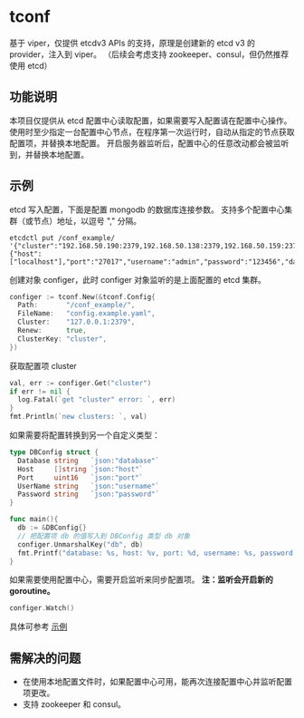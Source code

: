 # tconf #

基于 viper，仅提供 etcdv3 APIs 的支持，原理是创建新的 etcd v3 的 provider，注入到 viper。
（后续会考虑支持 zookeeper、consul，但仍然推荐使用 etcd）

## 功能说明 ##

本项目仅提供从 etcd 配置中心读取配置，如果需要写入配置请在配置中心操作。
使用时至少指定一台配置中心节点，在程序第一次运行时，自动从指定的节点获取配置项，并替换本地配置。
开启服务器监听后，配置中心的任意改动都会被监听到，并替换本地配置。

## 示例 ##

etcd 写入配置，下面是配置 mongodb 的数据库连接参数。
支持多个配置中心集群（或节点）地址，以逗号 "," 分隔。

```console
etcdctl put /conf_example/ '{"cluster":"192.168.50.190:2379,192.168.50.138:2379,192.168.50.159:2379","db":{"host":["localhost"],"port":"27017","username":"admin","password":"123456","database":"ecs"}}'
```

创建对象 configer，此时 configer 对象监听的是上面配置的 etcd 集群。

```go
configer := tconf.New(&tconf.Config{
  Path:       "/conf_example/",
  FileName:   "config.example.yaml",
  Cluster:    "127.0.0.1:2379",
  Renew:      true,
  ClusterKey: "cluster",
})
```

获取配置项 cluster

```go
val, err := configer.Get("cluster")
if err != nil {
  log.Fatal(`get "cluster" error: `, err)
}
fmt.Println(`new clusters: `, val)
```

如果需要将配置转换到另一个自定义类型：

```go
type DBConfig struct {
  Database string   `json:"database"`
  Host     []string `json:"host"`
  Port     uint16   `json:"port"`
  UserName string   `json:"username"`
  Password string   `json:"password"`
}

func main(){
  db := &DBConfig{}
  // 把配置项 db 的值写入到 DBConfig 类型 db 对象
  configer.UnmarshalKey("db", db)
  fmt.Printf("database: %s, host: %v, port: %d, username: %s, password: %s", db.Database, db.Host, db.Port, db.UserName, db.Password)
}
```

如果需要使用配置中心，需要开启监听来同步配置项。
**注：监听会开启新的 goroutine。**

```go
configer.Watch()
```

具体可参考 [示例](examples/main.go)

## 需解决的问题 ##

- 在使用本地配置文件时，如果配置中心可用，能再次连接配置中心并监听配置项更改。
- 支持 zookeeper 和 consul。
